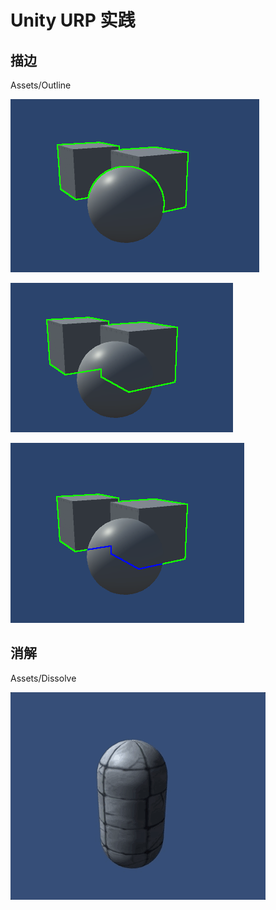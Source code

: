 # Unity URP 实践
## 描边

Assets/Outline

![Outline](doc/Outline_1.png)

![Outline](doc/Outline_2.png)

![Outline](doc/Outline_3.png)

## 消解

Assets/Dissolve

![Dissolve](doc/Dissolve.gif)
